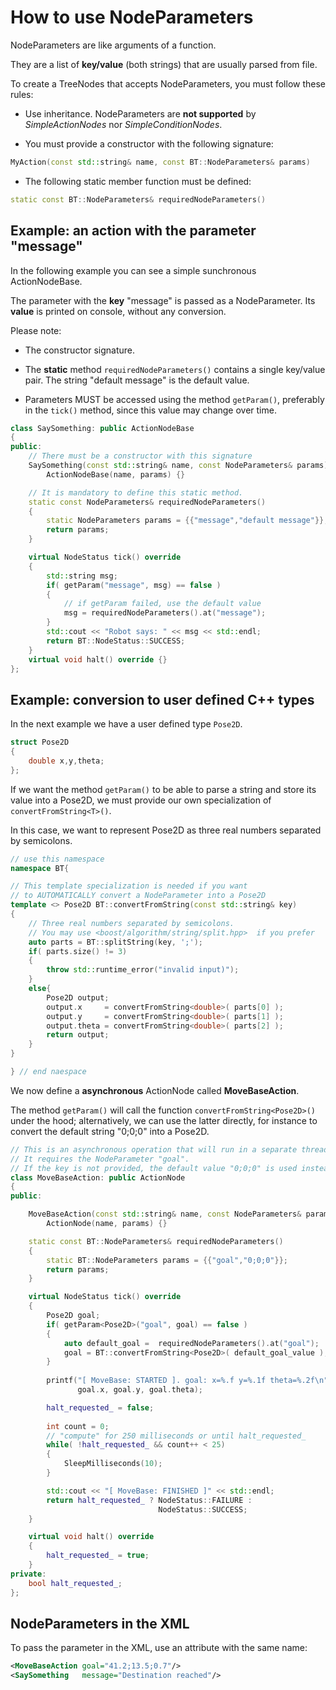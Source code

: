 # How to use NodeParameters

NodeParameters are like arguments of a function.

They are a list of __key/value__ (both strings) that are usually
parsed from file.

To create a TreeNodes that accepts NodeParameters, you must follow these rules:

- Use inheritance. NodeParameters are __not supported__ by *SimpleActionNodes* nor
 *SimpleConditionNodes*.

- You must provide a constructor with the following signature:

``` c++
MyAction(const std::string& name, const BT::NodeParameters& params) 
```

- The following static member function must be defined:

``` c++
static const BT::NodeParameters& requiredNodeParameters()
```


## Example: an action with the parameter "message"

In the following example you can see a simple sunchronous ActionNodeBase.

The parameter with the __key__ "message" is passed as a NodeParameter. Its __value__ is
printed on console, without any conversion.

Please note:

- The constructor signature.

- The __static__ method `requiredNodeParameters()` contains a single key/value pair.
  The string "default message" is the default value.
  
- Parameters MUST be accessed using the method `getParam()`, preferably in the
`tick()` method, since this value may change over time.  

``` c++ hl_lines="5 9 18"
class SaySomething: public ActionNodeBase
{
public:
    // There must be a constructor with this signature
    SaySomething(const std::string& name, const NodeParameters& params):
        ActionNodeBase(name, params) {}

    // It is mandatory to define this static method.
    static const NodeParameters& requiredNodeParameters()
    {
        static NodeParameters params = {{"message","default message"}};
        return params;
    }

    virtual NodeStatus tick() override
    {
		std::string msg;
		if( getParam("message", msg) == false )
		{
			// if getParam failed, use the default value
			msg = requiredNodeParameters().at("message");
		}
		std::cout << "Robot says: " << msg << std::endl;
		return BT::NodeStatus::SUCCESS;
	}
    virtual void halt() override {}
};
```


## Example: conversion to user defined C++ types

In the next example we have a user defined type `Pose2D`.

``` c++
struct Pose2D
{
    double x,y,theta;
};
```

If we want the method `getParam()` to be able to parse a string
and store its value into a Pose2D, we must provide our own specialization
of `convertFromString<T>()`.

In this case, we want to represent Pose2D as three real numbers separated by 
semicolons.

``` c++ hl_lines="6"
// use this namespace
namespace BT{

// This template specialization is needed if you want
// to AUTOMATICALLY convert a NodeParameter into a Pose2D
template <> Pose2D BT::convertFromString(const std::string& key)
{
    // Three real numbers separated by semicolons.
    // You may use <boost/algorithm/string/split.hpp>  if you prefer
    auto parts = BT::splitString(key, ';');
    if( parts.size() != 3)
    {
        throw std::runtime_error("invalid input)");
    }
    else{
        Pose2D output;
        output.x     = convertFromString<double>( parts[0] );
        output.y     = convertFromString<double>( parts[1] );
        output.theta = convertFromString<double>( parts[2] );
        return output;
    }
}

} // end naespace
```

We now define a __asynchronous__ ActionNode called __MoveBaseAction__.

The method `getParam()` will call the function `convertFromString<Pose2D>()` under the hood;
alternatively, we can use the latter directly, for instance to convert the default
string "0;0;0" into a Pose2D.

``` c++ hl_lines="20 21 22 23 24"
// This is an asynchronous operation that will run in a separate thread.
// It requires the NodeParameter "goal". 
// If the key is not provided, the default value "0;0;0" is used instead.
class MoveBaseAction: public ActionNode
{
public:

    MoveBaseAction(const std::string& name, const NodeParameters& params):
        ActionNode(name, params) {}

    static const BT::NodeParameters& requiredNodeParameters()
    {
        static BT::NodeParameters params = {{"goal","0;0;0"}};
        return params;
    }

	virtual NodeStatus tick() override
	{
	    Pose2D goal;
        if( getParam<Pose2D>("goal", goal) == false )
        {
            auto default_goal =  requiredNodeParameters().at("goal");
            goal = BT::convertFromString<Pose2D>( default_goal_value );
        }
        
		printf("[ MoveBase: STARTED ]. goal: x=%.f y=%.1f theta=%.2f\n",
			   goal.x, goal.y, goal.theta);

		halt_requested_ = false;
		
		int count = 0;
		// "compute" for 250 milliseconds or until halt_requested_
		while( !halt_requested_ && count++ < 25)
		{
			SleepMilliseconds(10);
		}

		std::cout << "[ MoveBase: FINISHED ]" << std::endl;
		return halt_requested_ ? NodeStatus::FAILURE : 
		                         NodeStatus::SUCCESS;
	}

	virtual void halt() override 
	{
		halt_requested_ = true;
	}
private:
    bool halt_requested_;
};

```

## NodeParameters in the XML


To pass the parameter in the XML, use an attribute
with the same name:

``` XML
<MoveBaseAction goal="41.2;13.5;0.7"/>
<SaySomething   message="Destination reached"/>
```



